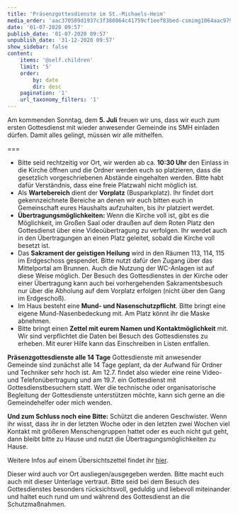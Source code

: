 ```yaml
---
title: 'Präsenzgottesdienste im St.-Michaels-Heim'
media_order: 'aac370589d1937c3f380864c41759cf1eef83bed-csmimg1064aac979a1a7.jpeg,handzettel_gottesdienst_30-06-2020.pdf'
date: '01-07-2020 09:57'
publish_date: '01-07-2020 09:57'
unpublish_date: '31-12-2020 09:57'
show_sidebar: false
content:
    items: '@self.children'
    limit: '5'
    order:
        by: date
        dir: desc
    pagination: '1'
    url_taxonomy_filters: '1'
---
```


Am kommenden Sonntag, dem **5. Juli** freuen wir uns, dass wir euch zum ersten Gottesdienst mit wieder anwesender Gemeinde ins SMH einladen dürfen. Damit alles gelingt, müssen wir alle mithelfen.

===

* Bitte seid rechtzeitig vor Ort, wir werden ab ca. **10:30 Uhr** den Einlass in die Kirche öffnen und die Ordner werden euch so platzieren, dass die gesetzlich vorgeschriebenen Abstände eingehalten werden. Bitte habt dafür Verständnis, dass eine freie Platzwahl nicht möglich ist.
* Als **Wartebereich** dient der **Vorplatz** (Busparkplatz). Ihr findet dort gekennzeichnete Bereiche an denen wir euch bitten euch in Gemeinschaft eures Haushalts aufzuhalten, bis ihr platziert werdet.
* **Übertragungsmöglichkeiten:** Wenn die Kirche voll ist, gibt es die Möglichkeit, im Großen Saal oder draußen auf dem Roten Platz den Gottesdienst über eine Videoübertragung zu verfolgen. Ihr werdet auch in den Übertragungen an einen Platz geleitet, sobald die Kirche voll besetzt ist.
* Das **Sakrament der geistigen Heilung** wird in den Räumen 113, 114, 115 im Erdgeschoss gespendet. Bitte nutzt dafür den Zugang über das Mittelportal am Brunnen. Auch die Nutzung der WC-Anlagen ist auf diese Weise möglich. Der Besuch des Gottesdienstes in der Kirche oder einer Übertragung kann auch bei vorhergehenden Sakramentsbesuch nur über die Abholung auf dem Vorplatz erfolgen (nicht über den Gang im Erdgeschoß).
* Im Haus besteht eine **Mund- und Nasenschutzpflicht**. Bitte bringt eine eigene Mund-Nasenbedeckung mit. Am Platz könnt ihr die Maske abnehmen.
* Bitte bringt einen **Zettel mit eurem Namen und Kontaktmöglichkeit** mit. Wir sind verpflichtet die Daten bei Besuch des Gottesdienstes zu erheben. Mit eurer Hilfe kann das Einschreiben in Listen entfallen.

**Präsenzgottesdienste alle 14 Tage**
Gottesdienste mit anwesender Gemeinde sind zunächst alle 14 Tage geplant, da der Aufwand für Ordner und Techniker sehr hoch ist. Am 12.7. findet also wieder eine reine Video- und Telefonübertragung und am 19.7. ein Gottesdienst mit Gottesdienstbesuchern statt. Wer die technische oder organisatorische Begleitung der Gottesdienste unterstützen möchte, kann sich gerne an die Gemeindehelfer oder mich wenden.

**Und zum Schluss noch eine Bitte:** 
Schützt die anderen Geschwister. Wenn ihr wisst, dass ihr in der letzten Woche oder in den letzten zwei Wochen viel Kontakt mit größeren Menschengruppen hattet oder es euch nicht gut geht, dann bleibt bitte zu Hause und nutzt die Übertragungsmöglichkeiten zu Hause.

Weitere Infos auf einem Übersichtszettel findet ihr [hier](handzettel_gottesdienst_30-06-2020.pdf). 

Dieser wird auch vor Ort ausliegen/ausgegeben werden. Bitte macht euch auch mit dieser Unterlage vertraut. Bitte seid bei dem Besuch des Gottesdienstes besonders rücksichtsvoll, geduldig und liebevoll miteinander und haltet euch rund um und während des Gottesdienst an die Schutzmaßnahmen.